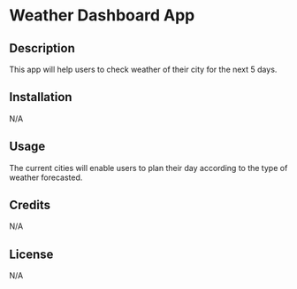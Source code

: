 # Weather Dashboard App
## Description
This app will help users to check weather of their city for the next 5 days.
## Installation
N/A
## Usage
The current cities will enable users to plan their day according to the type of weather forecasted. 
## Credits
N/A
## License
N/A